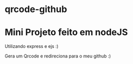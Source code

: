 # qrcode-github



#  Mini Projeto feito em nodeJS
  Utilizando express e ejs :)


Gera um Qrcode e redireciona para o meu github :)
